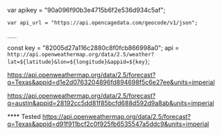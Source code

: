   var apikey = "90a096f90b3e4715b6f2e536d934c5af";

    var api_url = "https://api.opencagedata.com/geocode/v1/json";

    ___


const key = "82005d27a116c2880c8f0fcb866998a0";
api = `http://api.openweathermap.org/data/2.5/weather?lat=${latitude}&lon=${longitude}&appid=${key}`;

https://api.openweathermap.org/data/2.5/forecast?q=Texas&appid=d1e2d0763204896fd894698f5c6e27ee&units=imperial


https://api.openweathermap.org/data/2.5/forecast?q=austin&appid=28192cc5dd81f85bcfd688d592d9a8ab&units=imperial



**** Tested
https://api.openweathermap.org/data/2.5/forecast?q=Texas&appid=d91f911bcf2c0f925fb6535547a5ddc9&units=imperial



